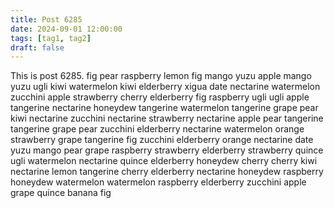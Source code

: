 ```yaml
---
title: Post 6285
date: 2024-09-01 12:00:00
tags: [tag1, tag2]
draft: false
---
```

This is post 6285.
fig
pear
raspberry
lemon
fig
mango
yuzu
apple
mango
yuzu
ugli
kiwi
watermelon
kiwi
elderberry
xigua
date
nectarine
watermelon
zucchini
apple
strawberry
cherry
elderberry
fig
raspberry
ugli
ugli
apple
tangerine
nectarine
honeydew
tangerine
watermelon
tangerine
grape
pear
kiwi
nectarine
zucchini
nectarine
strawberry
nectarine
apple
pear
tangerine
tangerine
grape
pear
zucchini
elderberry
nectarine
watermelon
orange
strawberry
grape
tangerine
fig
zucchini
elderberry
orange
nectarine
date
yuzu
mango
pear
grape
raspberry
strawberry
elderberry
strawberry
quince
ugli
watermelon
nectarine
quince
elderberry
honeydew
cherry
cherry
kiwi
nectarine
lemon
tangerine
cherry
elderberry
nectarine
honeydew
raspberry
honeydew
watermelon
watermelon
raspberry
elderberry
zucchini
apple
grape
quince
banana
fig
